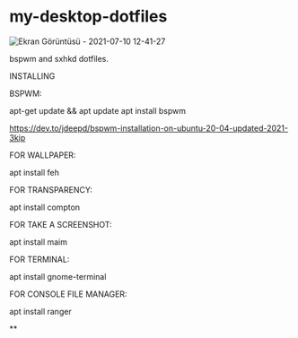 # my-desktop-dotfiles

![Ekran Görüntüsü - 2021-07-10 12-41-27](https://user-images.githubusercontent.com/79804960/125158838-3bc6a300-e17c-11eb-81cc-eef3a8eafa08.png)


bspwm and sxhkd dotfiles.

INSTALLING

BSPWM:

apt-get update && apt update
apt install bspwm 

https://dev.to/jdeepd/bspwm-installation-on-ubuntu-20-04-updated-2021-3kip

FOR WALLPAPER:

apt install feh

FOR TRANSPARENCY:

apt install compton

FOR TAKE A SCREENSHOT:

apt install maim

FOR TERMINAL:

apt install gnome-terminal

FOR CONSOLE FILE MANAGER:

apt install ranger

**




